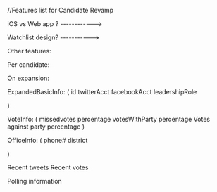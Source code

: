 //Features list for Candidate Revamp

iOS vs Web app ? ------------>

Watchlist design? ----------->

Other features:

Per candidate:

On expansion:

ExpandedBasicInfo: (
id
twitterAcct
facebookAcct
leadershipRole

)

VoteInfo: (
missedvotes percentage
votesWithParty percentage
Votes against party percentage
)

OfficeInfo: (
phone#
district

)

Recent tweets
Recent votes

Polling information
